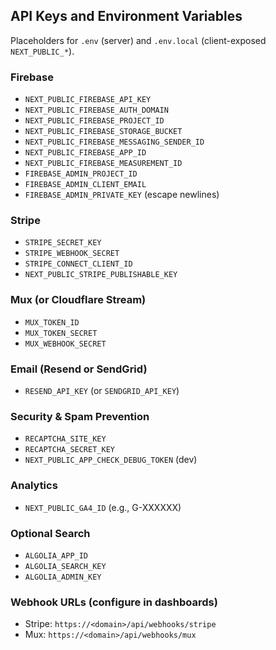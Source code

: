 ## API Keys and Environment Variables

Placeholders for `.env` (server) and `.env.local` (client-exposed `NEXT_PUBLIC_*`).

### Firebase
- `NEXT_PUBLIC_FIREBASE_API_KEY`
- `NEXT_PUBLIC_FIREBASE_AUTH_DOMAIN`
- `NEXT_PUBLIC_FIREBASE_PROJECT_ID`
- `NEXT_PUBLIC_FIREBASE_STORAGE_BUCKET`
- `NEXT_PUBLIC_FIREBASE_MESSAGING_SENDER_ID`
- `NEXT_PUBLIC_FIREBASE_APP_ID`
- `NEXT_PUBLIC_FIREBASE_MEASUREMENT_ID`
- `FIREBASE_ADMIN_PROJECT_ID`
- `FIREBASE_ADMIN_CLIENT_EMAIL`
- `FIREBASE_ADMIN_PRIVATE_KEY` (escape newlines) 

### Stripe
- `STRIPE_SECRET_KEY`
- `STRIPE_WEBHOOK_SECRET`
- `STRIPE_CONNECT_CLIENT_ID`
- `NEXT_PUBLIC_STRIPE_PUBLISHABLE_KEY`

### Mux (or Cloudflare Stream)
- `MUX_TOKEN_ID`
- `MUX_TOKEN_SECRET`
- `MUX_WEBHOOK_SECRET`

### Email (Resend or SendGrid)
- `RESEND_API_KEY` (or `SENDGRID_API_KEY`)

### Security & Spam Prevention
- `RECAPTCHA_SITE_KEY`
- `RECAPTCHA_SECRET_KEY`
- `NEXT_PUBLIC_APP_CHECK_DEBUG_TOKEN` (dev)

### Analytics
- `NEXT_PUBLIC_GA4_ID` (e.g., G-XXXXXX)

### Optional Search
- `ALGOLIA_APP_ID`
- `ALGOLIA_SEARCH_KEY`
- `ALGOLIA_ADMIN_KEY`

### Webhook URLs (configure in dashboards)
- Stripe: `https://<domain>/api/webhooks/stripe`
- Mux: `https://<domain>/api/webhooks/mux`


